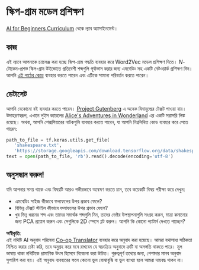 <!--
CO_OP_TRANSLATOR_METADATA:
{
  "original_hash": "5130f01fdc5ebb83032b23d489027aac",
  "translation_date": "2025-08-26T08:32:05+00:00",
  "source_file": "lessons/5-NLP/15-LanguageModeling/lab/README.md",
  "language_code": "bn"
}
-->
# স্কিপ-গ্রাম মডেল প্রশিক্ষণ

[AI for Beginners Curriculum](https://github.com/microsoft/ai-for-beginners) থেকে ল্যাব অ্যাসাইনমেন্ট।

## কাজ

এই ল্যাবে আপনাকে চ্যালেঞ্জ করা হচ্ছে স্কিপ-গ্রাম পদ্ধতি ব্যবহার করে Word2Vec মডেল প্রশিক্ষণ দিতে। $N$-টোকেন-প্রশস্ত স্কিপ-গ্রাম উইন্ডোতে প্রতিবেশী শব্দগুলি পূর্বাভাস করার জন্য এমবেডিং সহ একটি নেটওয়ার্ক প্রশিক্ষণ দিন। আপনি [এই পাঠের কোড](../../../../../../lessons/5-NLP/15-LanguageModeling/CBoW-TF.ipynb) ব্যবহার করতে পারেন এবং এটিকে সামান্য পরিবর্তন করতে পারেন।

## ডেটাসেট

আপনি যেকোনো বই ব্যবহার করতে পারেন। [Project Gutenberg](https://www.gutenberg.org/) এ অনেক বিনামূল্যের টেক্সট পাওয়া যায়। উদাহরণস্বরূপ, এখানে লুইস ক্যারলের [Alice's Adventures in Wonderland](https://www.gutenberg.org/files/11/11-0.txt) এর একটি সরাসরি লিঙ্ক রয়েছে। অথবা, আপনি শেক্সপিয়ারের নাটকগুলি ব্যবহার করতে পারেন, যা আপনি নিম্নলিখিত কোড ব্যবহার করে পেতে পারেন:

```python
path_to_file = tf.keras.utils.get_file(
   'shakespeare.txt', 
   'https://storage.googleapis.com/download.tensorflow.org/data/shakespeare.txt')
text = open(path_to_file, 'rb').read().decode(encoding='utf-8')
```

## অনুসন্ধান করুন!

যদি আপনার সময় থাকে এবং বিষয়টি আরও গভীরভাবে অন্বেষণ করতে চান, তবে কয়েকটি বিষয় পরীক্ষা করে দেখুন:

* এমবেডিং সাইজ কীভাবে ফলাফলের উপর প্রভাব ফেলে?
* বিভিন্ন টেক্সট স্টাইল কীভাবে ফলাফলের উপর প্রভাব ফেলে?
* খুব ভিন্ন ধরনের শব্দ এবং তাদের সমার্থক শব্দগুলি নিন, তাদের ভেক্টর উপস্থাপনাগুলি সংগ্রহ করুন, মাত্রা কমানোর জন্য PCA প্রয়োগ করুন এবং সেগুলিকে 2D স্পেসে প্লট করুন। আপনি কি কোনো প্যাটার্ন দেখতে পাচ্ছেন?

**অস্বীকৃতি**:  
এই নথিটি AI অনুবাদ পরিষেবা [Co-op Translator](https://github.com/Azure/co-op-translator) ব্যবহার করে অনুবাদ করা হয়েছে। আমরা যথাসাধ্য সঠিকতা নিশ্চিত করার চেষ্টা করি, তবে অনুগ্রহ করে মনে রাখবেন যে স্বয়ংক্রিয় অনুবাদে ত্রুটি বা অসঙ্গতি থাকতে পারে। মূল ভাষায় থাকা নথিটিকে প্রামাণিক উৎস হিসেবে বিবেচনা করা উচিত। গুরুত্বপূর্ণ তথ্যের জন্য, পেশাদার মানব অনুবাদ সুপারিশ করা হয়। এই অনুবাদ ব্যবহারের ফলে কোনো ভুল বোঝাবুঝি বা ভুল ব্যাখ্যা হলে আমরা দায়বদ্ধ থাকব না।